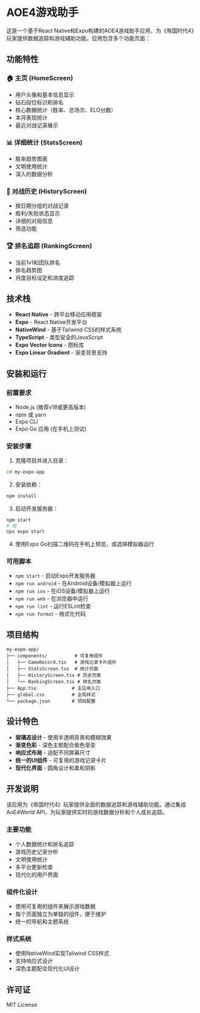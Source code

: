 # AOE4游戏助手

这是一个基于React Native和Expo构建的AOE4游戏助手应用，为《帝国时代4》玩家提供数据追踪和游戏辅助功能。应用包含多个功能页面：

## 功能特性

### 🏠 主页 (HomeScreen)
- 用户头像和基本信息显示
- 钻石段位标识和排名
- 核心数据统计（胜率、总场次、ELO分数）
- 本月表现统计
- 最近对战记录展示

### 📊 详细统计 (StatsScreen)
- 胜率趋势图表
- 文明使用统计
- 深入的数据分析

### 📖 对战历史 (HistoryScreen)
- 按日期分组的对战记录
- 胜利/失败状态显示
- 详细的对局信息
- 筛选功能

### 🏆 排名追踪 (RankingScreen)
- 当前1v1和团队排名
- 排名趋势图
- 月度目标设定和进度追踪

## 技术栈

- **React Native** - 跨平台移动应用框架
- **Expo** - React Native开发平台
- **NativeWind** - 基于Tailwind CSS的样式系统
- **TypeScript** - 类型安全的JavaScript
- **Expo Vector Icons** - 图标库
- **Expo Linear Gradient** - 渐变背景支持

## 安装和运行

### 前置要求
- Node.js (推荐v18或更高版本)
- npm 或 yarn
- Expo CLI
- Expo Go 应用 (在手机上测试)

### 安装步骤

1. 克隆项目并进入目录：
```bash
cd my-expo-app
```

2. 安装依赖：
```bash
npm install
```

3. 启动开发服务器：
```bash
npm start
# 或
npx expo start
```

4. 使用Expo Go扫描二维码在手机上预览，或选择模拟器运行

### 可用脚本

- `npm start` - 启动Expo开发服务器
- `npm run android` - 在Android设备/模拟器上运行
- `npm run ios` - 在iOS设备/模拟器上运行
- `npm run web` - 在浏览器中运行
- `npm run lint` - 运行ESLint检查
- `npm run format` - 格式化代码

## 项目结构

```
my-expo-app/
├── components/          # 可复用组件
│   ├── GameRecord.tsx   # 游戏记录卡片组件
│   ├── StatsScreen.tsx  # 统计页面
│   ├── HistoryScreen.tsx # 历史页面
│   └── RankingScreen.tsx # 排名页面
├── App.tsx             # 主应用入口
├── global.css          # 全局样式
└── package.json        # 项目配置
```

## 设计特色

- **玻璃态设计** - 使用半透明背景和模糊效果
- **渐变色彩** - 深色主题配合紫色渐变
- **响应式布局** - 适配不同屏幕尺寸
- **统一的UI组件** - 可复用的游戏记录卡片
- **现代化界面** - 圆角设计和柔和阴影

## 开发说明

该应用为《帝国时代4》玩家提供全面的数据追踪和游戏辅助功能。通过集成AoE4World API，为玩家提供实时的游戏数据分析和个人成长追踪。

### 主要功能
- 个人数据统计和排名追踪
- 游戏历史记录分析
- 文明使用统计
- 多平台更新检查
- 现代化的用户界面

### 组件化设计
- 使用可复用的组件来展示游戏数据
- 每个页面独立为单独的组件，便于维护
- 统一的导航和主题系统

### 样式系统
- 使用NativeWind实现Tailwind CSS样式
- 支持响应式设计
- 深色主题配合现代化UI设计

## 许可证

MIT License
